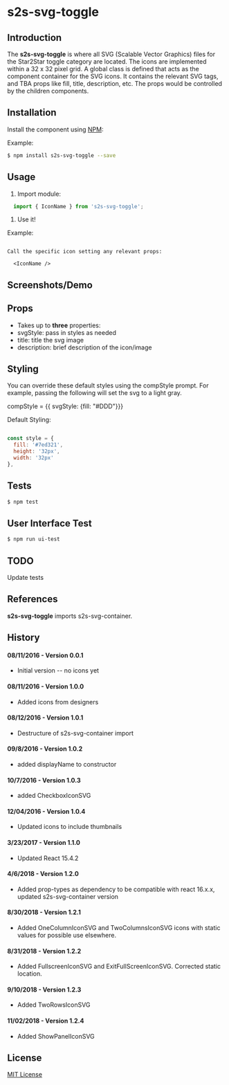 s2s-svg-toggle
=========

Introduction
------------

The **s2s-svg-toggle** is where all SVG (Scalable Vector Graphics) files for the Star2Star toggle category are located. The icons are implemented within a 32 x 32 pixel grid. A global class is defined that acts as the component container for the SVG icons. It contains the relevant SVG tags, and TBA props like fill, title, description, etc. The props would be controlled by the children components.


Installation
------------

Install the component using [NPM](https://www.npmjs.com/):

Example:

```sh
$ npm install s2s-svg-toggle --save
```

Usage
-----

1.	Import module:

```js
  import { IconName } from 's2s-svg-toggle';
```

1.	Use it!

Example:
```

Call the specific icon setting any relevant props:

  <IconName />

```



Screenshots/Demo
----------------


Props
-----

-	Takes up to **three** properties:
  - svgStyle: pass in styles as needed
  - title: title the svg image
  - description: brief description of the icon/image

Styling
-------
You can override these default styles using the compStyle prompt. For example, passing the following will set the svg to a light gray.

  compStyle = {{ svgStyle: {fill: "#DDD"}}}

  Default Styling:

```js

const style = {
  fill: '#7ed321',
  height: '32px',
  width: '32px'
},

```

Tests
-----

```sh
$ npm test
```

User Interface Test
-------------------

```sh
$ npm run ui-test
```

TODO
----

Update tests

References
----------

**s2s-svg-toggle** imports s2s-svg-container.

History
-------

#### 08/11/2016 - Version 0.0.1

-	Initial version -- no icons yet

#### 08/11/2016 - Version 1.0.0

-	Added icons from designers

#### 08/12/2016 - Version 1.0.1

-	Destructure of s2s-svg-container import

#### 09/8/2016 - Version 1.0.2

-	added displayName to constructor

#### 10/7/2016 - Version 1.0.3

-	added CheckboxIconSVG

#### 12/04/2016 - Version 1.0.4

- Updated icons to include thumbnails

#### 3/23/2017 - Version 1.1.0

- Updated React 15.4.2

#### 4/6/2018 - Version 1.2.0

-	Added prop-types as dependency to be compatible with react 16.x.x, updated s2s-svg-container version

#### 8/30/2018 - Version 1.2.1

-	Added OneColumnIconSVG and TwoColumnsIconSVG icons with static values for possible use elsewhere.

#### 8/31/2018 - Version 1.2.2

-	Added FullscreenIconSVG and ExitFullScreenIconSVG. Corrected static location.

#### 9/10/2018 - Version 1.2.3

-	Added TwoRowsIconSVG

#### 11/02/2018 - Version 1.2.4

-	Added ShowPanelIconSVG

License
-------

[MIT License](http://opensource.org/licenses/MIT)
